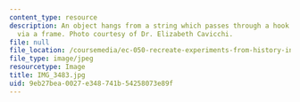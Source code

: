 ```yaml
---
content_type: resource
description: An object hangs from a string which passes through a hook on the wall
  via a frame. Photo courtesy of Dr. Elizabeth Cavicchi.
file: null
file_location: /coursemedia/ec-050-recreate-experiments-from-history-inform-the-future-from-the-past-galileo-january-iap-2010/9eb27bea0027e348741b54258073e89f_IMG_3483.jpg
file_type: image/jpeg
resourcetype: Image
title: IMG_3483.jpg
uid: 9eb27bea-0027-e348-741b-54258073e89f
---
```

